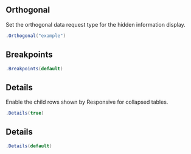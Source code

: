 ## Orthogonal
Set the orthogonal data request type for the hidden information display.
```csharp
.Orthogonal("example")
```

## Breakpoints

```csharp
.Breakpoints(default)
```

## Details
Enable the child rows shown by Responsive for collapsed tables.
```csharp
.Details(true)
```

## Details

```csharp
.Details(default)
```


